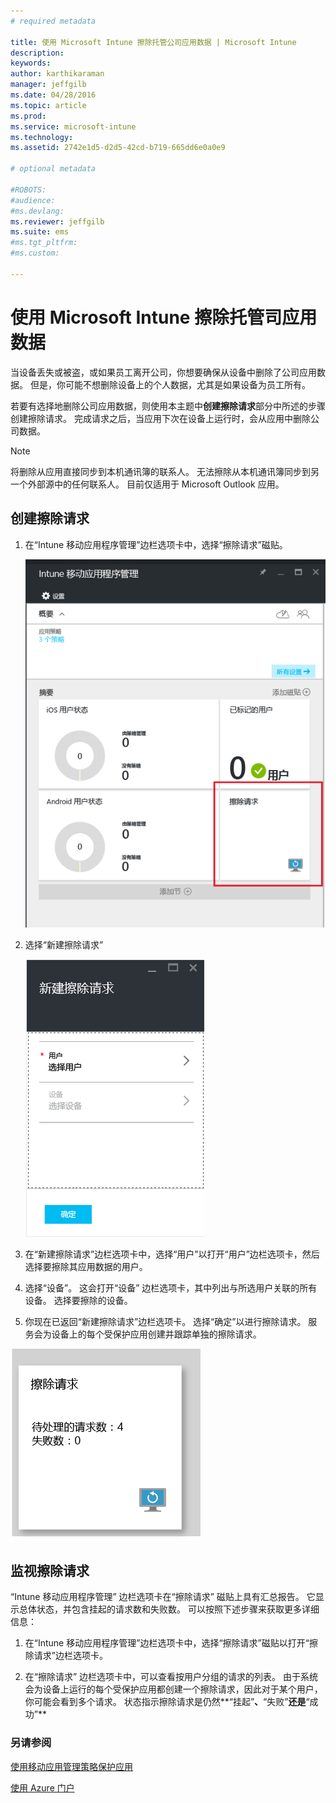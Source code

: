 ```yaml
---
# required metadata

title: 使用 Microsoft Intune 擦除托管公司应用数据 | Microsoft Intune
description:
keywords:
author: karthikaraman
manager: jeffgilb
ms.date: 04/28/2016
ms.topic: article
ms.prod:
ms.service: microsoft-intune
ms.technology:
ms.assetid: 2742e1d5-d2d5-42cd-b719-665dd6e0a0e9

# optional metadata

#ROBOTS:
#audience:
#ms.devlang:
ms.reviewer: jeffgilb
ms.suite: ems
#ms.tgt_pltfrm:
#ms.custom:

---
```


# 使用 Microsoft Intune 擦除托管司应用数据
当设备丢失或被盗，或如果员工离开公司，你想要确保从设备中删除了公司应用数据。 但是，你可能不想删除设备上的个人数据，尤其是如果设备为员工所有。

若要有选择地删除公司应用数据，则使用本主题中**创建擦除请求**部分中所述的步骤创建擦除请求。  完成请求之后，当应用下次在设备上运行时，会从应用中删除公司数据。
>[!NOTE]
> 将删除从应用直接同步到本机通讯簿的联系人。 无法擦除从本机通讯簿同步到另一个外部源中的任何联系人。 目前仅适用于 Microsoft Outlook 应用。



## 创建擦除请求

1.  在“Intune 移动应用程序管理”边栏选项卡中，选择“擦除请求”磁贴。

    ![具有摘要磁贴的 Intune 移动应用程序管理边栏选项卡的屏幕截图](../media/AppManagement/AzurePortal_MAM_WipeRequests.png)

2.  选择“新建擦除请求”

    ![新建擦除请求边栏选项卡的屏幕截图](../media/AppManagement/AzurePortal_MAM_NewWipeRequest.png)

3.  在“新建擦除请求”边栏选项卡中，选择“用户”以打开“用户”边栏选项卡，然后选择要擦除其应用数据的用户。

4.  选择“设备”。  这会打开“设备”  边栏选项卡，其中列出与所选用户关联的所有设备。  选择要擦除的设备。

5.  你现在已返回“新建擦除请求”边栏选项卡。 选择“确定”以进行擦除请求。 服务会为设备上的每个受保护应用创建并跟踪单独的擦除请求。


![擦除请求磁贴的屏幕截图 ](../media/AppManagement/AzurePortal_MAM_WipeRequestsSummary.png)

## 监视擦除请求
“Intune 移动应用程序管理”  边栏选项卡在“擦除请求”  磁贴上具有汇总报告。  它显示总体状态，并包含挂起的请求数和失败数。 可以按照下述步骤来获取更多详细信息：

1.  在“Intune 移动应用程序管理”边栏选项卡中，选择“擦除请求”磁贴以打开“擦除请求”边栏选项卡。

2.  在“擦除请求”  边栏选项卡中，可以查看按用户分组的请求的列表。  由于系统会为设备上运行的每个受保护应用都创建一个擦除请求，因此对于某个用户，你可能会看到多个请求。  状态指示擦除请求是仍然**“挂起”**、**“失败”**还是**“成功”**

### 另请参阅
[使用移动应用管理策略保护应用 ](protect-app-data-using-mobile-app-management-policies-with-microsoft-intune.md)

[使用 Azure 门户](azure-portal-for-microsoft-intune-mam-policies.md)


<!--HONumber=May16_HO2-->


